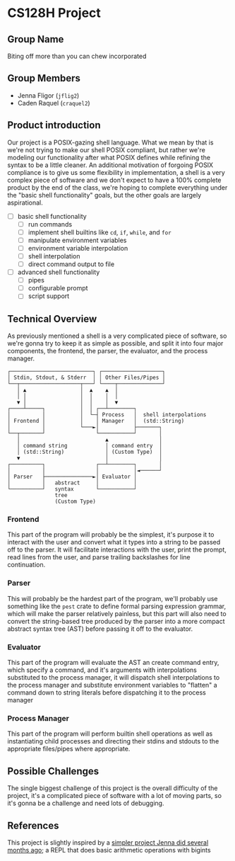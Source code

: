 # CS128H Project

## Group Name

Biting off more than you can chew incorporated
    
## Group Members

- Jenna Fligor (`jflig2`)
- Caden Raquel (`craquel2`)

## Product introduction

Our project is a POSIX-gazing shell language. What we mean by that is we're not trying to make our shell POSIX compliant, but rather we're modeling our functionality after what POSIX defines while refining the syntax to be a little cleaner. An additional motivation of forgoing POSIX compliance is to give us some flexibility in implementation, a shell is a very complex piece of software and we don't expect to have a 100% complete product by the end of the class, we're hoping to complete everything under the "basic shell functionality" goals, but the other goals are largely aspirational.

- [ ] basic shell functionality
  - [ ] run commands
  - [ ] implement shell builtins like `cd`, `if`, `while`, and `for`
  - [ ] manipulate environment variables
  - [ ] environment variable interpolation
  - [ ] shell interpolation
  - [ ] direct command output to file
- [ ] advanced shell functionality
  - [ ] pipes
  - [ ] configurable prompt
  - [ ] script support

## Technical Overview

As previously mentioned a shell is a very complicated piece of software, so we're gonna try to keep it as simple as possible, and split it into four major components, the frontend, the parser, the evaluator, and the process manager.

```
┌──────────────────────────┐ ┌───────────────────┐
│ Stdin, Stdout, & Stderr  │ │ Other Files/Pipes │
└──┬───────────────────┬───┘ └────┬──────────────┘
   │ ▲                 │  ▲    ▲  │
   │ │                 │  │    │  │
   ▼ │                 │  │    │  ▼
┌────┴─────┐           │  │ ┌──┴────────┐
│          │           │  └─┤ Process   │  shell interpolations
│ Frontend │           │    │ Manager   │  (std::String)
│          │           └───►│           ├───────┐
└──┬───────┘                └───────────┘       │
   │                           ▲                │
   │ command string            │ command entry  │
   │ (std::String)             │ (Custom Type)  │
   ▼                           │                │
┌──────────┐                ┌──┴────────┐       │
│          │                │           │◄──────┘
│ Parser   ├───────────────►│ Evaluator │
│          │   abstract     │           │
└──────────┘   syntax       └───────────┘
               tree
               (Custom Type)
```

### Frontend

This part of the program will probably be the simplest, it's purpose it to interact with the user and convert what it types into a string to be passed off to the parser. It will facilitate interactions with the user, print the prompt, read lines from the user, and parse trailing backslashes for line continuation.

### Parser

This will probably be the hardest part of the program, we'll probably use something like the `pest` crate to define formal parsing expression grammar, which will make the parser relatively painless, but this part will also need to convert the string-based tree produced by the parser into a more compact abstract syntax tree (AST) before passing it off to the evaluator.

### Evaluator

This part of the program will evaluate the AST an create command entry, which specify a command, and it's arguments with interpolations substituted to the process manager, it will dispatch shell interpolations to the process manager and substitute environment variables to "flatten" a command down to string literals before dispatching it to the process manager

### Process Manager

This part of the program will perform builtin shell operations as well as instantiating child processes and directing their stdins and stdouts to the appropriate files/pipes where appropriate.

## Possible Challenges

The single biggest challenge of this project is the overall difficulty of the project, it's a complicated piece of software with a lot of moving parts, so it's gonna be a challenge and need lots of debugging.

## References

This project is slightly inspired by a [simpler project Jenna did several months ago](https://github.com/Ex-32/jnk); a REPL that does basic arithmetic operations with bigints

